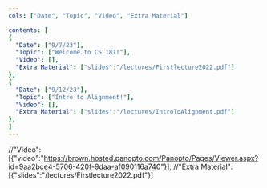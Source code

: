 ```yaml
---
cols: ["Date", "Topic", "Video", "Extra Material"]

contents: [
{
  "Date": ["9/7/23"],
  "Topic": ["Welcome to CS 181!"],
  "Video": [],
  "Extra Material": ["slides":"/lectures/Firstlecture2022.pdf"]
},
{
  "Date": ["9/12/23"],
  "Topic": ["Intro to Alignment!"],
  "Video": [],
  "Extra Material": ["slides":"/lectures/IntroToAlignment.pdf"]
},
]
---
```

//"Video": [{"video":"https://brown.hosted.panopto.com/Panopto/Pages/Viewer.aspx?id=9aa2bce4-5706-420f-9daa-af090116a740"}],
//"Extra Material": [{"slides":"/lectures/Firstlecture2022.pdf"}]